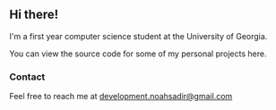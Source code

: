 ## Hi there!

I'm a first year computer science student at the University of Georgia.

You can view the source code for some of my personal projects here.

### Contact
Feel free to reach me at development.noahsadir@gmail.com
